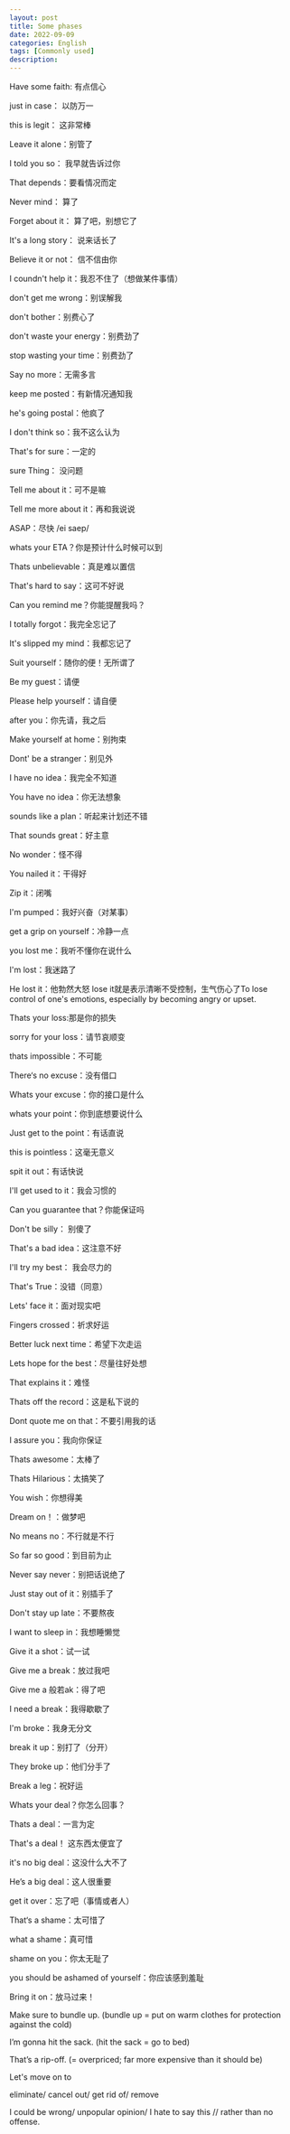```yaml
---
layout: post
title: Some phases
date: 2022-09-09
categories: English
tags: [Commonly used]
description:
---
```


Have some faith: 有点信心

just in case： 以防万一

this is legit： 这非常棒

Leave it alone：别管了

I told you so： 我早就告诉过你

That depends：要看情况而定

Never mind： 算了

Forget about it： 算了吧，别想它了

It's a long story： 说来话长了

Believe it or not： 信不信由你

I coundn't help it：我忍不住了（想做某件事情）

don't get me wrong：别误解我

don't  bother：别费心了

don't waste your energy：别费劲了

stop wasting your time：别费劲了

Say no more：无需多言

keep me posted：有新情况通知我

he's going postal：他疯了

I don't think so：我不这么认为

That's for sure：一定的

sure Thing： 没问题

Tell me about it：可不是嘛

Tell me more about it：再和我说说

ASAP：尽快 /ei saep/

whats your ETA？你是预计什么时候可以到

Thats unbelievable：真是难以置信

That's hard to say：这可不好说

Can you remind me？你能提醒我吗？

I totally forgot：我完全忘记了

It's slipped my mind：我都忘记了

Suit yourself：随你的便！无所谓了

Be my guest：请便

Please help  yourself：请自便

after you：你先请，我之后

Make yourself at home：别拘束

Dont' be a stranger：别见外

I have no idea：我完全不知道

You have no idea：你无法想象

sounds like a plan：听起来计划还不错

That sounds great：好主意

No wonder：怪不得

You nailed it：干得好

Zip it：闭嘴

I'm pumped：我好兴奋（对某事）

get a grip on yourself：冷静一点

you lost me：我听不懂你在说什么

I'm lost：我迷路了

He lost it：他勃然大怒 lose it就是表示清晰不受控制，生气伤心了To lose control of one's emotions, especially by becoming angry or upset.

Thats your loss:那是你的损失

sorry for your loss：请节哀顺变

thats impossible：不可能

There‘s no excuse：没有借口

Whats your excuse：你的接口是什么

whats your point：你到底想要说什么

Just get to the point：有话直说

this is pointless：这毫无意义

spit it out：有话快说

I'll get used to it：我会习惯的

Can you guarantee that？你能保证吗

Don't be silly： 别傻了

That's a bad idea：这注意不好

I'll try my best： 我会尽力的

That's True：没错（同意）

Lets' face it：面对现实吧

Fingers crossed：祈求好运

Better luck next time：希望下次走运

Lets hope for the best：尽量往好处想

That explains it：难怪

Thats off the record：这是私下说的

Dont quote me on that：不要引用我的话

I assure you：我向你保证

Thats awesome：太棒了

Thats Hilarious：太搞笑了

You wish：你想得美

Dream on！：做梦吧

No means no：不行就是不行

So far so good：到目前为止

Never say never：别把话说绝了

Just stay out of it：别插手了

Don't stay up late：不要熬夜

I want to sleep in：我想睡懒觉

Give it a shot：试一试

Give me a break：放过我吧

Give me a 般若ak：得了吧

I need a break：我得歇歇了

I'm broke：我身无分文

break it up：别打了（分开）

They broke up：他们分手了

Break a leg：祝好运

Whats your deal？你怎么回事？

Thats a deal：一言为定

That's a deal！ 这东西太便宜了

it's no big deal：这没什么大不了

He’s a big deal：这人很重要

get it over：忘了吧（事情或者人）

That‘s a shame：太可惜了

what a shame：真可惜

shame on you：你太无耻了

you should be ashamed of yourself：你应该感到羞耻

Bring it on：放马过来！

Make sure to bundle up. (bundle up = put on warm clothes for protection against the cold)

I’m gonna hit the sack. (hit the sack = go to bed)

That’s a rip-off. (= overpriced; far more expensive than it should be)

Let's move on to

eliminate/ cancel out/ get rid of/ remove


I could be wrong/ unpopular opinion/ I hate to say this // rather than no offense.